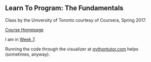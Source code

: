 ## Learn To Program: The Fundamentals  

Class by the University of Toronto courtesy of Coursera, Spring 2017.  

[Course Homepage](https://www.coursera.org/learn/learn-to-program/home/welcome)  

I am in [Week 7](https://www.coursera.org/learn/learn-to-program/home/week/7).  

Running the code through the visualizer at [pythontutor.com](http://www.pythontutor.com/visualize.html#mode=edit) helps (sometimes, anyway).
